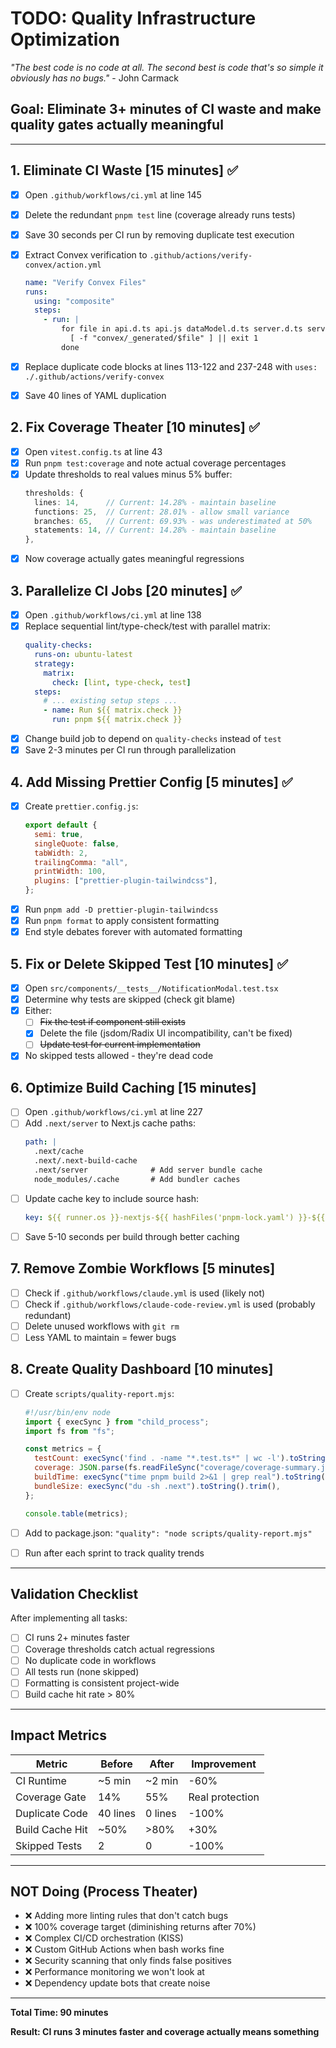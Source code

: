 # TODO: Quality Infrastructure Optimization

_"The best code is no code at all. The second best is code that's so simple it obviously has no bugs."_ - John Carmack

## Goal: Eliminate 3+ minutes of CI waste and make quality gates actually meaningful

---

## 1. Eliminate CI Waste [15 minutes] ✅

- [x] Open `.github/workflows/ci.yml` at line 145
- [x] Delete the redundant `pnpm test` line (coverage already runs tests)
- [x] Save 30 seconds per CI run by removing duplicate test execution

- [x] Extract Convex verification to `.github/actions/verify-convex/action.yml`
  ```yaml
  name: "Verify Convex Files"
  runs:
    using: "composite"
    steps:
      - run: |
          for file in api.d.ts api.js dataModel.d.ts server.d.ts server.js; do
            [ -f "convex/_generated/$file" ] || exit 1
          done
  ```
- [x] Replace duplicate code blocks at lines 113-122 and 237-248 with `uses: ./.github/actions/verify-convex`
- [x] Save 40 lines of YAML duplication

## 2. Fix Coverage Theater [10 minutes] ✅

- [x] Open `vitest.config.ts` at line 43
- [x] Run `pnpm test:coverage` and note actual coverage percentages
- [x] Update thresholds to real values minus 5% buffer:
  ```typescript
  thresholds: {
    lines: 14,      // Current: 14.28% - maintain baseline
    functions: 25,  // Current: 28.01% - allow small variance
    branches: 65,   // Current: 69.93% - was underestimated at 50%
    statements: 14, // Current: 14.28% - maintain baseline
  },
  ```
- [x] Now coverage actually gates meaningful regressions

## 3. Parallelize CI Jobs [20 minutes] ✅

- [x] Open `.github/workflows/ci.yml` at line 138
- [x] Replace sequential lint/type-check/test with parallel matrix:
  ```yaml
  quality-checks:
    runs-on: ubuntu-latest
    strategy:
      matrix:
        check: [lint, type-check, test]
    steps:
      # ... existing setup steps ...
      - name: Run ${{ matrix.check }}
        run: pnpm ${{ matrix.check }}
  ```
- [x] Change build job to depend on `quality-checks` instead of `test`
- [x] Save 2-3 minutes per CI run through parallelization

## 4. Add Missing Prettier Config [5 minutes] ✅

- [x] Create `prettier.config.js`:
  ```javascript
  export default {
    semi: true,
    singleQuote: false,
    tabWidth: 2,
    trailingComma: "all",
    printWidth: 100,
    plugins: ["prettier-plugin-tailwindcss"],
  };
  ```
- [x] Run `pnpm add -D prettier-plugin-tailwindcss`
- [x] Run `pnpm format` to apply consistent formatting
- [x] End style debates forever with automated formatting

## 5. Fix or Delete Skipped Test [10 minutes] ✅

- [x] Open `src/components/__tests__/NotificationModal.test.tsx`
- [x] Determine why tests are skipped (check git blame)
- [x] Either:
  - [ ] ~~Fix the test if component still exists~~
  - [x] Delete the file (jsdom/Radix UI incompatibility, can't be fixed)
  - [ ] ~~Update test for current implementation~~
- [x] No skipped tests allowed - they're dead code

## 6. Optimize Build Caching [15 minutes]

- [ ] Open `.github/workflows/ci.yml` at line 227
- [ ] Add `.next/server` to Next.js cache paths:
  ```yaml
  path: |
    .next/cache
    .next/.next-build-cache
    .next/server              # Add server bundle cache
    node_modules/.cache       # Add bundler caches
  ```
- [ ] Update cache key to include source hash:
  ```yaml
  key: ${{ runner.os }}-nextjs-${{ hashFiles('pnpm-lock.yaml') }}-${{ hashFiles('src/**/*.[jt]sx?') }}
  ```
- [ ] Save 5-10 seconds per build through better caching

## 7. Remove Zombie Workflows [5 minutes]

- [ ] Check if `.github/workflows/claude.yml` is used (likely not)
- [ ] Check if `.github/workflows/claude-code-review.yml` is used (probably redundant)
- [ ] Delete unused workflows with `git rm`
- [ ] Less YAML to maintain = fewer bugs

## 8. Create Quality Dashboard [10 minutes]

- [ ] Create `scripts/quality-report.mjs`:

  ```javascript
  #!/usr/bin/env node
  import { execSync } from "child_process";
  import fs from "fs";

  const metrics = {
    testCount: execSync('find . -name "*.test.ts*" | wc -l').toString().trim(),
    coverage: JSON.parse(fs.readFileSync("coverage/coverage-summary.json")).total,
    buildTime: execSync("time pnpm build 2>&1 | grep real").toString(),
    bundleSize: execSync("du -sh .next").toString().trim(),
  };

  console.table(metrics);
  ```

- [ ] Add to package.json: `"quality": "node scripts/quality-report.mjs"`
- [ ] Run after each sprint to track quality trends

---

## Validation Checklist

After implementing all tasks:

- [ ] CI runs 2+ minutes faster
- [ ] Coverage thresholds catch actual regressions
- [ ] No duplicate code in workflows
- [ ] All tests run (none skipped)
- [ ] Formatting is consistent project-wide
- [ ] Build cache hit rate > 80%

---

## Impact Metrics

| Metric          | Before   | After   | Improvement     |
| --------------- | -------- | ------- | --------------- |
| CI Runtime      | ~5 min   | ~2 min  | -60%            |
| Coverage Gate   | 14%      | 55%     | Real protection |
| Duplicate Code  | 40 lines | 0 lines | -100%           |
| Build Cache Hit | ~50%     | >80%    | +30%            |
| Skipped Tests   | 2        | 0       | -100%           |

---

## NOT Doing (Process Theater)

- ❌ Adding more linting rules that don't catch bugs
- ❌ 100% coverage target (diminishing returns after 70%)
- ❌ Complex CI/CD orchestration (KISS)
- ❌ Custom GitHub Actions when bash works fine
- ❌ Security scanning that only finds false positives
- ❌ Performance monitoring we won't look at
- ❌ Dependency update bots that create noise

---

**Total Time: 90 minutes**

**Result: CI runs 3 minutes faster and coverage actually means something**
